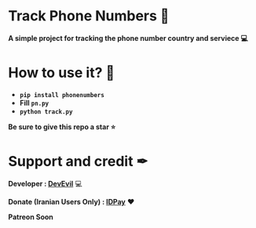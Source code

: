 # Track Phone Numbers 👀
**A simple project for tracking the phone number country and serviece 💻**
# How to use it? 🤔
- **``pip install phonenumbers``**
- **Fill ``pn.py``**
- **``python track.py``**

**Be sure to give this repo a star ⭐**
# Support and credit ✒
**Developer : [DevEvil](https://devevil.com)** 💻

**Donate (Iranian Users Only) : [IDPay](https://idpay.ir/devevil)** ❤

**Patreon Soon**
